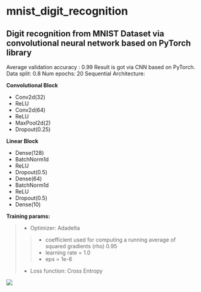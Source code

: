 # mnist_digit_recognition 
## Digit recognition from MNIST Dataset via convolutional neural network based on PyTorch library 
Average validation accuracy : 0.99 
Result is got via CNN based on PyTorch. 
Data split: 0.8 
Num epochs: 20 
Sequential Architecture:

**Convolutional Block** 
- Conv2d(32) 
- ReLU 
- Conv2d(64) 
- ReLU 
- MaxPool2d(2) 
- Dropout(0.25)

**Linear Block** 
- Dense(128) 
- BatchNorm1d 
- ReLU 
- Dropout(0.5) 
- Dense(64) 
- BatchNorm1d 
- ReLU 
- Dropout(0.5) 
- Dense(10) 

**Training params:** 
>- Optimizer: Adadelta
>>- coefficient used for computing a running average of squared gradients (rho) 0.95
>>- learning rate = 1.0
>>- eps = 1e-6 
>- Loss function: Cross Entropy 

![](https://www.googleapis.com/download/storage/v1/b/kaggle-user-content/o/inbox%2F3989029%2F2df77def51d11d8421578e03a8c122a5%2Fmnist_result.png?generation=1573479974868019&alt=media)
